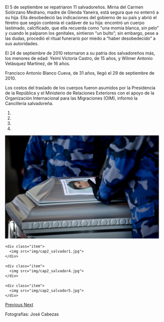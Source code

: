 <p>El 5 de septiembre se repatriaron 11 salvadoreños. Mirna del Carmen Solórzano Medrano, madre de Glenda Yaneira, está segura que no enterró a su hija. Ella desobedeció las indicaciones del gobierno de su país y abrió el féretro que según contenía el cadáver de su hija: encontró un cuerpo lastimado, calcificado, que ella recuerda como “una momia blanca, sin pelo” y cuando le palparon los genitales, sintieron “un bulto”; sin embargo, pese a las dudas, procedió el ritual funerario por miedo a “haber desobedecido” a sus autoridades.</p>
<p>El 24 de septiembre de 2010 retornaron a su patria dos salvadoreños más, los menores de edad: Yeimi Victoria Castro, de 15 años, y Wilmer Antonio Velásquez Martínez, de 16 años.</p>
<p>Francisco Antonio Blanco Cueva, de 31 años, llegó el 29 de septiembre de 2010.</p>
<p>Los costos del traslado de los cuerpos fueron asumidos por la Presidencia de la República y el Ministerio de Relaciones Exteriores con el apoyo de la Organización Internacional para las Migraciones (OIM), informó la Cancillería salvadoreña.</p>

<div id="svCarousel" class="carousel slide" data-ride="carousel">
  <!-- Indicators -->
  <ol class="carousel-indicators">
    <li data-target="#svCarousel" data-slide-to="0" class="active"></li>
    <li data-target="#svCarousel" data-slide-to="1"></li>
    <li data-target="#svCarousel" data-slide-to="2"></li>
    <li data-target="#svCarousel" data-slide-to="3"></li>
  </ol>

  <!-- Wrapper for slides -->
  <div class="carousel-inner" role="listbox">
    <div class="item active">
      <img src="img/cap2_salvador3.jpg">
    </div>

    <div class="item">
      <img src="img/cap2_salvador1.jpg">
    </div>

    <div class="item">
      <img src="img/cap2_salvador4.jpg">
    </div>

    <div class="item">
      <img src="img/cap2_salvador5.jpg">
    </div>
  </div>

  <!-- Left and right controls -->
  <a class="left carousel-control" href="#svCarousel" role="button" data-slide="prev">
    <span class="glyphicon glyphicon-chevron-left" aria-hidden="true"></span>
    <span class="sr-only">Previous</span>
  </a>
  <a class="right carousel-control" href="#svCarousel" role="button" data-slide="next">
    <span class="glyphicon glyphicon-chevron-right" aria-hidden="true"></span>
    <span class="sr-only">Next</span>
  </a>
  <p class="image-credit">Fotografías: José Cabezas</p>
</div>
